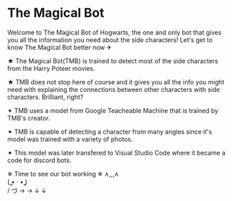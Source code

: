 # The Magical Bot
Welcome to The Magical Bot of Hogwarts, the one and only bot that gives you all the information you need about the side characters!
Let's get to know The Magical Bot better now ✈

★ The Magical Bot(TMB) is trained to detect most of the side characters from the Harry Poteer movies.

★ TMB does not stop here of course and it gives you all the info you might need with explaining the connections between other characters with side characters. Brilliant, right?

✦ TMB uses a model from Google Teacheable Machine that is trained by TMB's creator.

✦ TMB is capable of detecting a character from many angles since it's model was trained with a variety of photos.

✦ This model was later transfered to Visual Studio Code where it became a code for discord bots.

✵ Time to see our bot working ✵
   ∧,,,∧  
(  ̳• · • ̳)  
/       づ → →
              ↓
              ↓

